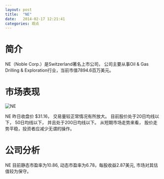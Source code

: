 ```yaml
---
layout: post
title:  "NE"
date:   2014-02-17 12:21:41
categories: 观点
---
```


# 简介
NE（Noble Corp.）是Switzerland著名上市公司，
公司主要从事Oil & Gas Drilling & Exploration行业，当前市值7894.6百万美元。

# 市场表现

![NE](http://finviz.com/chart.ashx?t=NE&ty=c&ta=1&p=d&s=l)

NE 昨日收盘价 $31.16，
交易量较正常情况有所放大。
目前股价处于20日均线以下，
50日均线以下，
并且处于200日均线以下。
从短期市场走势来看，
股价走势平稳，投资者应减少无谓的操作。

# 公司分析
NE 目前静态市盈率为10.86, 动态市盈率为6.78，每股收益2.87美元,
市场对其估值较为保守。
